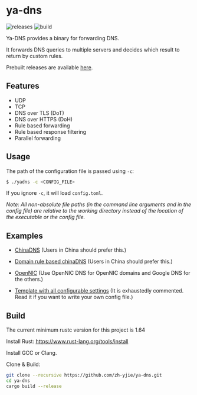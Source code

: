 # ya-dns

![releases](https://github.com/zh-yjie/ya-dns/workflows/release/badge.svg)
![build](https://github.com/zh-yjie/ya-dns/workflows/build/badge.svg)

Ya-DNS provides a binary for forwarding DNS.

It forwards DNS queries to multiple servers and decides which result to return by custom rules.

Prebuilt releases are available [here](https://github.com/zh-yjie/ya-dns/releases). 

## Features

* UDP
* TCP
* DNS over TLS (DoT)
* DNS over HTTPS (DoH)
* Rule based forwarding
* Rule based response filtering
* Parallel forwarding
  
## Usage

The path of the configuration file is passed using `-c`:

```bash
$ ./yadns -c <CONFIG_FILE>
```

If you ignore `-c`, it will load `config.toml`.

*Note: All non-absolute file paths (in the command line arguments and in the config file) are relative to the working directory instead of the location of the executable or the config file.*

## Examples

* [ChinaDNS](examples/chinadns.toml) (Users in China should prefer this.)

* [Domain rule based chinaDNS](examples/chinadns-domain.toml) (Users in China should prefer this.)

* [OpenNIC](examples/opennic.toml) (Use OpenNIC DNS for OpenNIC domains and Google DNS for the others.)

* [Template with all configurable settings](examples/template.toml)
  (It is exhaustedly commented. Read it if you want to write your own config file.)

## Build

The current minimum rustc version for this project is 1.64

Install Rust: https://www.rust-lang.org/tools/install

Install GCC or Clang.

Clone & Build:
```sh
git clone --recursive https://github.com/zh-yjie/ya-dns.git
cd ya-dns
cargo build --release
```

